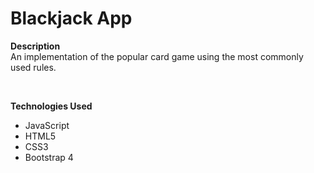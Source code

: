 # Blackjack App

<strong>Description</strong><br>
  An implementation of the popular card game using the most commonly used rules.

<br>
  
<strong>Technologies Used</strong><br>
<ul>
  <li>JavaScript</li>
  <li>HTML5</li>
  <li>CSS3</li>
  <li>Bootstrap 4</li>
</ul>
